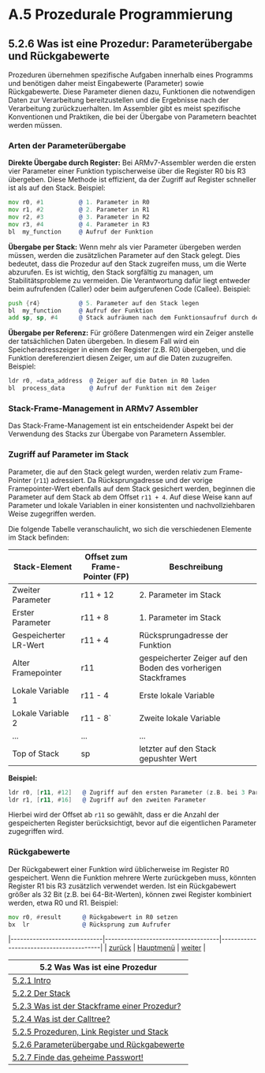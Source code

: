 # A.5 Prozedurale Programmierung
## 5.2.6 Was ist eine Prozedur: Parameterübergabe und Rückgabewerte

Prozeduren übernehmen spezifische Aufgaben innerhalb eines Programms und benötigen daher meist Eingabewerte (Parameter) sowie Rückgabewerte. Diese Parameter dienen dazu, Funktionen die notwendigen Daten zur Verarbeitung bereitzustellen und die Ergebnisse nach der Verarbeitung zurückzuerhalten.
Im Assembler gibt es meist spezifische Konventionen und Praktiken, die bei der Übergabe von Parametern beachtet werden müssen.

### Arten der Parameterübergabe
**Direkte Übergabe durch Register:** Bei ARMv7-Assembler werden die ersten vier Parameter einer Funktion typischerweise über die Register R0 bis R3 übergeben. Diese Methode ist effizient, da der Zugriff auf Register schneller ist als auf den Stack. 
Beispiel:
```asm
mov r0, #1          @ 1. Parameter in R0
mov r1, #2          @ 2. Parameter in R1
mov r2, #3          @ 3. Parameter in R2
mov r3, #4          @ 4. Parameter in R3
bl  my_function     @ Aufruf der Funktion
```

**Übergabe per Stack:** Wenn mehr als vier Parameter übergeben werden müssen, werden die zusätzlichen Parameter auf den Stack gelegt. Dies bedeutet, dass die Prozedur auf den Stack zugreifen muss, um die Werte abzurufen. Es ist wichtig, den Stack sorgfältig zu managen, um Stabilitätsprobleme zu vermeiden. Die Verantwortung dafür liegt entweder beim aufrufenden (Caller) oder beim aufgerufenen Code (Callee).
Beispiel:
```asm
push {r4}           @ 5. Parameter auf den Stack legen
bl  my_function     @ Aufruf der Funktion
add sp, sp, #4      @ Stack aufräumen nach dem Funktionsaufruf durch den Caller
```

**Übergabe per Referenz:** Für größere Datenmengen wird ein Zeiger anstelle der tatsächlichen Daten übergeben. In diesem Fall wird ein Speicheradresszeiger in einem der Register (z.B. R0) übergeben, und die Funktion dereferenziert diesen Zeiger, um auf die Daten zuzugreifen.
Beispiel:
```asm
ldr r0, =data_address  @ Zeiger auf die Daten in R0 laden
bl  process_data       @ Aufruf der Funktion mit dem Zeiger
```

### Stack-Frame-Management in ARMv7 Assembler
Das Stack-Frame-Management ist ein entscheidender Aspekt bei der Verwendung des Stacks zur Übergabe von Parametern Assembler. 

### Zugriff auf Parameter im Stack

Parameter, die auf den Stack gelegt wurden, werden relativ zum Frame-Pointer (`r11`) adressiert. Da Rücksprungadresse und der vorige Framepointer-Wert ebenfalls auf dem Stack gesichert werden, beginnen die Parameter auf dem Stack ab dem Offset `r11 + 4`. Auf diese Weise kann auf Parameter und lokale Variablen in einer konsistenten und nachvollziehbaren Weise zugegriffen werden.

Die folgende Tabelle veranschaulicht, wo sich die verschiedenen Elemente im Stack befinden:

| **Stack-Element**          | **Offset zum Frame-Pointer (FP)** | **Beschreibung**                                              |
|----------------------------|-----------------------------------|---------------------------------------------------------------|
| Zweiter Parameter          |    r11 + 12                       | 2. Parameter im Stack                                         |
| Erster Parameter           |    r11 + 8                        | 1. Parameter im Stack                                         |
| Gespeicherter LR-Wert      |    r11 + 4                        | Rücksprungadresse der Funktion                                |
| Alter Framepointer         |    r11                            | gespeicherter Zeiger auf den Boden des vorherigen Stackframes |
| Lokale Variable 1          |    r11 - 4                        | Erste lokale Variable                                         |
| Lokale Variable 2          |    r11 - 8`                       | Zweite lokale Variable                                        |
| ...                        |    ...                            | ...                                                           |
| Top of Stack               |    sp                             | letzter auf den Stack gepushter Wert                          |

**Beispiel:**
```asm
ldr r0, [r11, #12]   @ Zugriff auf den ersten Parameter (z.B. bei 3 Parametern auf dem Stack)
ldr r1, [r11, #16]   @ Zugriff auf den zweiten Parameter
```

Hierbei wird der Offset ab `r11` so gewählt, dass er die Anzahl der gespeicherten Register berücksichtigt, bevor auf die eigentlichen Parameter zugegriffen wird.

### Rückgabewerte
Der Rückgabewert einer Funktion wird üblicherweise im Register R0 gespeichert. Wenn die Funktion mehrere Werte zurückgeben muss, könnten Register R1 bis R3 zusätzlich verwendet werden. Ist ein Rückgabewert größer als 32 Bit (z.B. bei 64-Bit-Werten), können zwei Register kombiniert werden, etwa R0 und R1.
Beispiel:
```asm
mov r0, #result      @ Rückgabewert in R0 setzen
bx  lr               @ Rücksprung zum Aufrufer
```

|-----------------------------|------------------------------------|----------------------------------------|
|   [zurück](prozlrstack.md)  |   [Hauptmenü](../ueberblick.md)    |   [weiter](disasm_ue.md)               |


| **5.2 Was Was ist eine Prozedur**                                             |
|-------------------------------------------------------------------------------|
| [5.2.1 Intro](wasistproz.md)                                                  |
| [5.2.2 Der Stack](wasiststack.md)                                             |
| [5.2.3 Was ist der Stackframe einer Prozedur?](wasiststackframe.md)           |
| [5.2.4 Was ist der Calltree?](wasistcalltree.md)                              |
| [5.2.5 Prozeduren, Link Register und Stack](prozlrstack.md)                   |
| [5.2.6 Parameterübergabe und Rückgabewerte](param.md)                         |
| [5.2.7 Finde das geheime Passwort!](disasm_ue.md)                             |